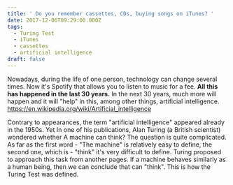 ```yaml
---
title: ' Do you remember cassettes, CDs, buying songs on iTunes? '
date: 2017-12-06T09:29:00.000Z
tags:
  - Turing Test
  - iTunes
  - cassettes
  - artificial intelligence
draft: false
---
```

Nowadays, during the life of one person, technology can change several times. Now it's Spotify that allows you to listen to music for a fee. **All this has happened in the last 30 years.** In the next 30 years, much more will happen and it will "help" in this, among other things, artificial intelligence. https://en.wikipedia.org/wiki/Artificial_intelligence



Contrary to appearances, the term "artificial intelligence" appeared already in the 1950s.  Yet In one of his publications, Alan Turing (a British scientist) wondered whether A machine can think?  The question is quite complicated.  As far as the first word - "The machine" is relatively easy to define, the second one, which is - "think" it's very difficult to define.  Turing proposed to approach this task from another pages.  If a machine behaves similarly as a human being, then we can conclude that can "think".  This is how the Turing Test was defined.
